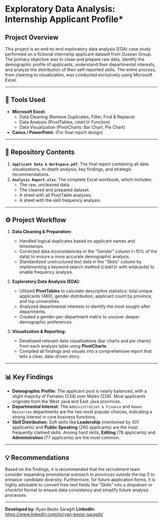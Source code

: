 # Exploratory Data Analysis: Internship Applicant Profile*

## Project Overview

This project is an end-to-end exploratory data analysis (EDA) case study performed on a fictional internship applicant dataset from Ousean Group. The primary objective was to clean and prepare raw data, identify the demographic profile of applicants, understand their departmental interests, and analyze the distribution of their self-reported skills. The entire process, from cleaning to visualization, was conducted exclusively using Microsoft Excel.

---

## 🔧 Tools Used

*   **Microsoft Excel:**
    *   Data Cleaning (Remove Duplicates, Filter, Find & Replace)
    *   Data Analysis (PivotTables, `COUNTIF` Function)
    *   Data Visualization (PivotCharts: Bar Chart, Pie Chart)
*   **Canva / PowerPoint:** (For final report design)

---

## 📂 Repository Contents

1.  **`Applicant Data & Workspace.pdf`**: The final report containing all data visualizations, in-depth analysis, key findings, and strategic recommendations.
2.  **`Analysis Report.xlsx`**: The complete Excel workbook, which includes:
    *   The raw, uncleaned data.
    *   The cleaned and prepared dataset.
    *   A sheet with all PivotTable analyses.
    *   A sheet with the skill frequency analysis.

---

## ⚙️ Project Workflow

1.  **Data Cleaning & Preparation:**
    *   Handled logical duplicates based on applicant names and timestamps.
    *   Corrected data inconsistencies in the "Gender" column (~10% of the data) to ensure a more accurate demographic analysis.
    *   Standardized unstructured text data in the "Skills" column by implementing a keyword search method (`COUNTIF` with wildcards) to enable frequency analysis.

2.  **Exploratory Data Analysis (EDA):**
    *   Utilized **PivotTables** to calculate descriptive statistics: total unique applicants (460), gender distribution, applicant count by province, and top universities.
    *   Analyzed departmental interests to identify the most sought-after departments.
    *   Created a gender-per-department matrix to uncover deeper demographic preferences.

3.  **Visualization & Reporting:**
    *   Developed relevant data visualizations (bar charts and pie charts) from each analysis table using **PivotCharts**.
    *   Compiled all findings and visuals into a comprehensive report that tells a clear, data-driven story.

---

## 📊 Key Findings

*   **Demographic Profile:** The applicant pool is nearly balanced, with a slight majority of Females (234) over Males (226). Most applicants originate from the West Java and East Java provinces.
*   **Departmental Interest:** The `Administration & Finance` and `Human Resources` departments are the two most popular choices, indicating a strong interest in core business functions.
*   **Skill Distribution:** Soft skills like **Leadership** (mentioned by 301 applicants) and **Public Speaking** (260 applicants) are the most frequently claimed skills. Among hard skills, **Editing** (78 applicants) and **Administration** (77 applicants) are the most common.

---

## 💡 Recommendations

Based on the findings, it is recommended that the recruitment team consider expanding promotional outreach to provinces outside the top 5 to enhance candidate diversity. Furthermore, for future application forms, it is highly advisable to convert free-text fields like "Skills" into a *dropdown* or *checklist* format to ensure data consistency and simplify future analysis processes.

---

**Developed by:** Ryan Besto Saragih 
**LinkedIn:** https://www.linkedin.com/in/ryan-besto-saragih/
